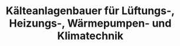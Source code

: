 ---
title: "Kälteanlagenbauer für Lüftungs-, Heizungs-, Wärmepumpen- und Klimatechnik"
url: /arnsberg/kaelteanlagenbauer-fuer-lueftungs-heizungs-waermepumpen-und-klimatechnik/
shop: Allgemein
---